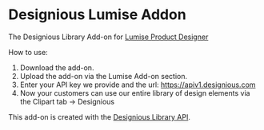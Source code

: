 # Designious Lumise Addon
The Designious Library Add-on for [Lumise Product Designer](https://codecanyon.net/item/lumise-product-designer-woocommerce-wordpress/21222684) 

How to use:
1. Download the add-on.
1. Upload the add-on via the Lumise Add-on section.
1. Enter your API key we provide and the url: https://apiv1.designious.com
1. Now your customers can use our entire library of design elements via the Clipart tab -> Designious

This add-on is created with the [Designious Library API](https://designious.com/developers-api/).
